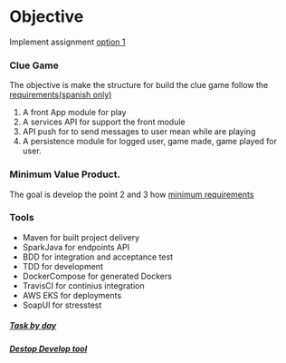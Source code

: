 # Objective

Implement assignment [option 1](https://github.com/jesusjavierdediego/assignments)

### Clue Game
The objective is make the structure for build the clue game follow the [requirements(spanish only)](/defitions/Requirements.txt)

1. A front App module for play
2. A services API for support the front module
3. API push for to send messages to user mean while are playing
4. A persistence module for logged user, game made, game played for user.

### Minimum Value Product.

The goal is develop the point 2 and 3 how [minimum requirements](/defitions/MVPRequirements)

### Tools
- Maven for built project delivery
- SparkJava for endpoints API
- BDD for integration and acceptance test
- TDD for development
- DockerCompose for generated Dockers
- TravisCI for continius integration 
- AWS EKS for deployments
- SoapUI for stresstest

##### [Task by day](/defitions/task)
##### [Destop Develop tool](/defitions/tools.txt)
